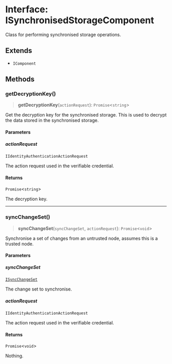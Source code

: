 # Interface: ISynchronisedStorageComponent

Class for performing synchronised storage operations.

## Extends

- `IComponent`

## Methods

### getDecryptionKey()

> **getDecryptionKey**(`actionRequest`): `Promise`\<`string`\>

Get the decryption key for the synchronised storage.
This is used to decrypt the data stored in the synchronised storage.

#### Parameters

##### actionRequest

`IIdentityAuthenticationActionRequest`

The action request used in the verifiable credential.

#### Returns

`Promise`\<`string`\>

The decryption key.

***

### syncChangeSet()

> **syncChangeSet**(`syncChangeSet`, `actionRequest`): `Promise`\<`void`\>

Synchronise a set of changes from an untrusted node, assumes this is a trusted node.

#### Parameters

##### syncChangeSet

[`ISyncChangeSet`](ISyncChangeSet.md)

The change set to synchronise.

##### actionRequest

`IIdentityAuthenticationActionRequest`

The action request used in the verifiable credential.

#### Returns

`Promise`\<`void`\>

Nothing.
